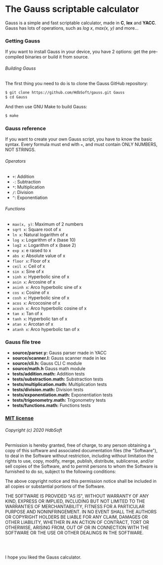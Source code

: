 # The Gauss scriptable calculator
Gauss is a simple and fast scriptable calculator, made in **C**, **lex** and **YACC**. Gauss has lots of operations, such as *log x*, *max(x, y)* and more...


### Getting Gauss
If you want to install Gauss in your device, you have 2 options: get the pre-compiled binaries or build it from source.

###### Building Gauss
The first thing you need to do is to clone the Gauss GitHub repository:
```bash
$ git clone https://github.com/HdbSoft/gauss.git Gauss
$ cd Gauss
```

And then use GNU Make to build Gauss:
```bash
$ make
```


### Gauss reference
If you want to create your own Gauss script, you have to know the basic syntax. Every formula must end with `=`, and must contain ONLY NUMBERS, NOT STRINGS.

###### Operators
- `+`: Addition
- `-`: Subtraction
- `*`: Multiplication
- `/`: Division
- `^`: Exponentiation

###### Functions
- `max(x, y)`: Maximum of 2 numbers
- `sqrt x`: Square root of x
- `ln x`: Natural logarithm of x
- `log x`: Logarithm of x (base 10)
- `log2 x`: Logarithm of x (base 2)
- `exp x`: e raised to x
- `abs x`: Absolute value of x
- `floor x`: Floor of x
- `ceil x`: Ceil of x
- `sin x`: Sine of x
- `sinh x`: Hyperbolic sine of x
- `asin x`: Arcosine of x
- `asinh x`: Arco hyperbolic sine of x
- `cos x`: Cosine of x
- `cosh x`: Hyperbolic sine of x
- `acos x`: Arcocosine of x
- `acosh x`: Arco hyperbolic cosine of x
- `tan x`: Tan of x
- `tanh x`: Hyperbolic tan of x
- `atan x`: Arcotan of x
- `atanh x`: Arco hyperbolic tan of x


### Gauss file tree
- **source/parser.y:** Gauss parser made in YACC
- **source/scanner.l:** Gauss scanner made in lex
- **source/cli.h:** Gauss CLI C module
- **source/math.h** Gauss math module
- **tests/addition.math:** Addition tests
- **tests/substraction.math:** Substraction tests
- **tests/multiplication.math:** Multiplication tests
- **tests/division.math:** Division tests
- **tests/exponentiation.math:** Exponentiation tests
- **tests/trigonometry.math:** Trigonometry tests
- **tests/functions.math:** Functions tests


### [MIT license](LICENSE.md)

###### Copyright (c) 2020 HdbSoft

Permission is hereby granted, free of charge, to any person obtaining a copy
of this software and associated documentation files (the "Software"), to deal
in the Software without restriction, including without limitation the rights
to use, copy, modify, merge, publish, distribute, sublicense, and/or sell
copies of the Software, and to permit persons to whom the Software is
furnished to do so, subject to the following conditions:

The above copyright notice and this permission notice shall be included in all
copies or substantial portions of the Software.

THE SOFTWARE IS PROVIDED "AS IS", WITHOUT WARRANTY OF ANY KIND, EXPRESS OR
IMPLIED, INCLUDING BUT NOT LIMITED TO THE WARRANTIES OF MERCHANTABILITY,
FITNESS FOR A PARTICULAR PURPOSE AND NONINFRINGEMENT. IN NO EVENT SHALL THE
AUTHORS OR COPYRIGHT HOLDERS BE LIABLE FOR ANY CLAIM, DAMAGES OR OTHER
LIABILITY, WHETHER IN AN ACTION OF CONTRACT, TORT OR OTHERWISE, ARISING FROM,
OUT OF OR IN CONNECTION WITH THE SOFTWARE OR THE USE OR OTHER DEALINGS IN THE
SOFTWARE.

<br>
<br>

I hope you liked the Gauss calculator.